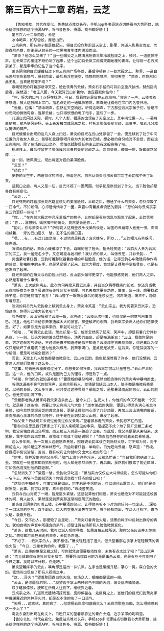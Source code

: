 # 第三百六十二章 药岩，云芝
        【告知书友，时代在变化，免费站点难以长存，手机app多书源站点切换看书大势所趋，站长给你推荐的这个换源APP，听书音色多、换源、找书都好使！】
       第三百六十二章药岩，云芝
       冰冷喝声，如怒雷般，席卷山峦。
       云岚宗内，所有弟子都是抬起头，将目光投向那蔚蓝天空上，那里，两道人影悬空而立，而那森然杀意，则正是从领头的一位黑袍青年体内满溢而出。
       “萧炎？他怎么又来了？”当一些眼尖之人瞧清黑袍青年那冷漠脸庞之上，顿时，一道道惊呼声，在云岚宗内接连不断的响了起来，这个当初将云岚宗闹得天翻地覆的青年，让得每一名云岚宗弟子，都是牢牢的记住了这个名字。
       萧炎阴冷的目光缓缓扫过下方云岚宗广场各处，最后停顿在了一处大殿之上，那里，一道白光忽然夹杂着怒气，暴射而出，最后悬浮在天空，愤怒的咆哮声，响彻天空：“萧炎，你竟然如此无礼，当真是找死不成？”
       眼睛死死的盯着那悬浮天空，脸色铁青的云棱，萧炎右手猛的将背后玄重尺抽出，赫然指向后者，森然道：“老王八蛋，今天就算云山护着你，也定要取你性命！”
       “呵，好大的口气！正好在找你，今日，我看你还是留在云岚宗吧。”冷笑了一声，云棱咬着牙怒道，被人这般闯上宗门，指名点姓的一通威胁怒骂，简直是让得他在宗门内名誉扫地。
       “云棱，住嘴！”清冷喝声，忽然在天空响起，听得这喝声，下方那些云岚宗弟子们，皆是不约而同的微微弯身，连那云棱，也只得恨恨的甩了甩手，退后了一步。
       几道白光闪过天际，顿时，几个人影，错落的出现在了天空之上，其中间位置一人，一袭月白裙袍，裙角随风轻扬，头上长发被盘成凤凰之状，衬托着那张美丽容颜，高贵中，噙着几分难以掩饰的威严。
       目光缓缓自出现的这几人身上扫过，萧炎的目光在云山处停留了一会，便是移到了处于中间位置的月袍女人身上，能够如此肆意喝斥身为大长老的云棱，想必她的身份绝对不会低，而在这云岚宗内，除了在场的云山之外，恐怕也就那现任宗主云韵有这般资格了吧。
       视线移上，最后停留在了那张雍容高贵的美丽容颜之上，两目交织，微微一愣，旋即骤然呆滞...
       这一刻，微风拂过，现出两张对视的呆滞脸庞。
       “云芝？”
       “药岩？”
       安静的半空中，两道惊诧的声音，带着茫然，忽然从萧炎与那云岚宗宗主云韵嘴中传了出来。
       话脱口之后，两人又是一怔，目光环视了一圈周围，似乎都是察觉到了什么，当下脸色却是各自有些变化。
       “云芝...”
       目光死死的盯着那张竟然略显慌乱的美丽脸颊，半晌之后，想通了什么的萧炎，忽然深吸了一口冷气，不知如何，心却是悄悄冷了一圈，声音中有着点点愤怒的颤抖：“恐怕叫你云岚宗宗主云韵更好一些吧？”
       “你...”在先前大殿之中充斥着威严的眸子，此时却是有些慌乱与飘忽了起来，云韵苦笑道：“你...没想到，嫣然嘴中的萧炎，竟然便会是你...”
       “韵儿，你与萧炎认识？”听得两人这有些没头没脑的谈话，周围的云棱等人也是一愣，面面相觑着，一旁的云山眉头一皱，忍不住的插口道。
       “嗯...有...有过几面之缘，不过他也是掩去了真实姓名，所以...”云韵眼光有些躲闪，轻声道。
       听得云韵的话，萧炎心缓缓凉了下去，自嘲的摇了摇头，抬头轻笑道：“云韵大人贵为云岚宗的宗主，我一届无名小子，又怎可能与她相识？我认识的那人，叫做云芝，并非云韵...”
       贝齿紧咬着红唇，云韵盯着那张蕴着自嘲的年轻脸庞，他的话，让得云韵心中隐隐有种作痛的感觉，那袖袍中的玉手，也是紧紧握了起来，其大力程度，竟然是让得那手掌指骨处，也是有些发白了起来。
       目光来回的在萧炎与云韵脸上扫过，云山眉头皱得更深了，他能够感觉到，他们两人之间，必然是有着什么事情...
       “萧炎，上次放你离去，此次为何再度来我云岚宗，并且当众侮辱我宗门长老，你还真当我云岚宗好欺负不成？虽说你有美杜莎女王撑腰，可老夫依然要奉劝你，做事，留一线，想要找软柿子捏，你可是找错了地方！”云山瞥了一眼萧炎身后的美杜莎女王，沉声喝道，喝声中，隐隐有着怒意。
       淡淡的将目光从云韵身上移到云山身上，萧炎冷笑道：“云山宗主，我为何要来云岚宗，恐怕这事，你得问云棱大长老吧？”
       脸色微变，云山狠狠剐了云棱一眼，沉声道：“云棱此次行事，也仅仅是一时意气用事而已，况且，他也并未给你萧家造成太大的损害，那些破坏的东西，我云岚宗会派人给你们赔偿便是，好了，如果你是为这事来的，那就可以走了。”
       “哈哈...”听得云山此话，萧炎却是一怔，旋即忽然笑了起来，笑声中，却是有着几分狰狞杀意，下一刻，低头大笑的萧炎猛然抬头，清秀的面庞，却是布满杀意：“云山，我敬你是前辈，方才这般客气说话，不过你是真不知道还是假不知道？云棱那老狗来我萧家，你还真以为仅仅只是破坏了点建筑？因为他此次缘故，我萧家满门，差点便是被灭，这后果，你轻描淡写的一句赔偿，便是可以完全抵消？”
       闻言，天空上几人脸色都是微微变化，云山与云韵，脸色都是难看了许多，他们没想到，云雷两人对他们隐瞒了这么多...
       “这事，的确是云棱做得过分了，你想要如何补偿，我云岚宗可以尽量答应。”云山严肃的道，这一次，他的口风，或许是因为己方的理亏，却是软了一点。
       “补偿，你他妈的就知道补偿！”雷霆般的暴怒咆哮，猛然自脸庞狰狞的萧炎嘴中暴响而出。
       听得这道毫不客气的怒骂声，云岚宗所有人，即使是包括云山本人，脑子都是略微有些晕眩，以他的身份，这么多年来，何时受过这种辱骂？晕眩之后，是那暴涌而起的怒火，云山的脸色，也是变得阴沉下来。
       “云棱那老狗从萧家将我父亲追杀出去，至今未归，生死未卜，你他妈的今天不给我一个交代，就是拼了这条命，也要让你云岚宗元气大伤！”原本萧战的失踪，便是让得萧炎满心杀意与暴怒，如今忽然发现云芝的真实身份，更是让得他内心添了几分烦躁，再加上云山满嘴的废话，萧炎那满心澎湃的杀意与狰狞，终于是在此刻犹如火山般，爆发了起来。
       “你父亲？云棱可并未说过他伤过你父亲啊。”望着那暴走的萧炎，云韵忍不住的道。
       “那你的意思是我们萧家上下几百人亲眼所见的事实，是捏造不成？为了引开云棱三条老狗，我父亲独自逃出乌坦城，而云棱三人则是一路追了出去，至此后，我父亲便是从未归来，这笔帐，我不找你云岚宗算，该找谁？找谁？你给说啊？！”萧炎脸色狰狞的对着云韵暴吼道。
       这么多年来，头一次被人这般怒声责吼，照理说云韵本该立刻勃然大怒，可不知为何，对于面前这人，她却是生不出半丝怒气，贝齿咬着红唇，半晌后，目光瞪向云棱，怒声道：“云棱，给我把事情说清楚，否则，我有权利让你暂时交出大长老的职位！”
       “宗主，我并没伤害他父亲啊。”脑门上淌下许些冷汗，云棱急忙道：“当日我们的确追了上去，可就在一处密林即将抓到他时，他人却是忽然消失了，再后面，虽然我们搜索了附近区域，可却依然没找到他的踪迹啊。”
       “忽然消失了？”黛眉一皱，云韵咬牙叱道：“萧战实力仅仅在大斗师级别，怎么可能从你们一名斗王，两名斗灵面前消失？你说谎也找个好点的借口吧！”
       “这我也不知道啊，可事实就是如此，宗主若是不信的话，可以询问云雷两人，他们也是亲眼所见，此事，我可以发誓，真未説假的。”云棱苦笑道。
       云韵与云山对视了一眼，皆是眉头紧皱，这话就算他们相信，萧炎也是绝对不可能就这般罢休的啊，两人抬头，果然是见到萧炎那逐渐彻底阴沉的脸色。
       萧炎目光阴寒的盯着云棱，心中暴涌的怒火，让得他再听不下对方的任何一句废话...深吸了一口冰凉的空气，双手翻动，巨大的玄重尺消失在掌中，右手轻探而出，在众人注视下，青色火焰，袅袅升起。
       “今日，交不出人，那便毁了这里吧...”萧炎盯着青色火焰，漆黑的眸子中反射出狰狞的青光，犹如自喃的声音中所蕴含的杀气，却是让得在场所有人脸色微微变化。
       “萧炎，给我几天时间，我可以派人帮你寻找，如果真按云棱所说，那你父亲应该并无性命之忧。”瞧得即将疯狂暴走的萧炎，云韵急声道。
       “不必了...云岚宗的人，我不相信。”萧炎轻轻摇了摇头，低头望着那在手掌上轻轻飘荡的青色火苗：“今日，云棱老狗的命，我要了...”
       “萧炎，此事的确是云棱之错，可你就凭这便要取他性命，未免有点太过了吧？”云山沉声道：“而且就算你有美杜莎女王帮忙，想要凭借你自己的力量便击杀云棱，也是有些不可能吧？今日之事，我可以不计较，你走吧。”
       萧炎望着挥手的云山，嘴角却是溢出一抹讥讽，左手也是缓缓升起，掌心一晃，森白色的火焰，猛然间出现在了所有人视线之中。
       “这...异火？”望着那团森白色火焰，在场众人，眼瞳都是猛的一缩。
       “云山，是你逼我的啊...”凝望着手掌上两种颜色不同的火焰，萧炎低声喃喃道。
       双手略微停顿，旋即在所有人注视下，缓缓靠近着。
       云岚宗之外，几道流光猛然闪掠而至，旋即停留在一处巨树之上，当他们的目光扫到萧炎手中缓缓靠近的两种异火时，却是忍不住的吸了一口凉气。
       “天啊...这家伙，真的疯了...他想把云岚宗彻底毁灭么？云岚宗那些白痴，怎么把他惹到这一步上了？”
       海波东身形出现在树尖上，目瞪口呆的望着那靠近的青白火焰，近乎呆滞的呢喃道。
       【告知书友，时代在变化，免费站点难以长存，手机app多书源站点切换看书大势所趋，站长给你推荐的这个换源APP，听书音色多、换源、找书都好使！】